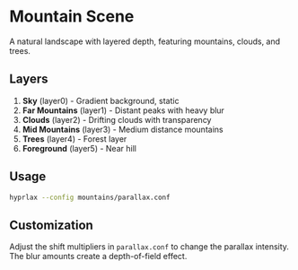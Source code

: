 # Mountain Scene

A natural landscape with layered depth, featuring mountains, clouds, and trees.

## Layers

1. **Sky** (layer0) - Gradient background, static
2. **Far Mountains** (layer1) - Distant peaks with heavy blur
3. **Clouds** (layer2) - Drifting clouds with transparency
4. **Mid Mountains** (layer3) - Medium distance mountains
5. **Trees** (layer4) - Forest layer
6. **Foreground** (layer5) - Near hill

## Usage

```bash
hyprlax --config mountains/parallax.conf
```

## Customization

Adjust the shift multipliers in `parallax.conf` to change the parallax intensity.
The blur amounts create a depth-of-field effect.

